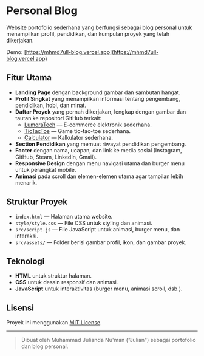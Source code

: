 # Personal Blog

Website portofolio sederhana yang berfungsi sebagai blog personal untuk menampilkan profil, pendidikan, dan kumpulan proyek yang telah dikerjakan.

Demo: [https://mhmd7ull-blog.vercel.app](https://mhmd7ull-blog.vercel.app)

## Fitur Utama

- **Landing Page** dengan background gambar dan sambutan hangat.
- **Profil Singkat** yang menampilkan informasi tentang pengembang, pendidikan, hobi, dan minat.
- **Daftar Proyek** yang pernah dikerjakan, lengkap dengan gambar dan tautan ke repositori GitHub terkait:
  - [LumoraTech](https://github.com/Mhmd7uLL/LumoraTech-E-Commerce-electronic-shop) — E-commerce elektronik sederhana.
  - [TicTacToe](https://github.com/Mhmd7uLL/TicTacToe) — Game tic-tac-toe sederhana.
  - [Calculator](https://github.com/Mhmd7uLL/calc) — Kalkulator sederhana.
- **Section Pendidikan** yang memuat riwayat pendidikan pengembang.
- **Footer** dengan nama, ucapan, dan link ke media sosial (Instagram, GitHub, Steam, LinkedIn, Gmail).
- **Responsive Design** dengan menu navigasi utama dan burger menu untuk perangkat mobile.
- **Animasi** pada scroll dan elemen-elemen utama agar tampilan lebih menarik.

## Struktur Proyek

- `index.html` — Halaman utama website.
- `style/style.css` — File CSS untuk styling dan animasi.
- `src/script.js` — File JavaScript untuk animasi, burger menu, dan interaksi.
- `src/assets/` — Folder berisi gambar profil, ikon, dan gambar proyek.

## Teknologi

- **HTML** untuk struktur halaman.
- **CSS** untuk desain responsif dan animasi.
- **JavaScript** untuk interaktivitas (burger menu, animasi scroll, dsb.).

## Lisensi

Proyek ini menggunakan [MIT License](LICENSE).

---

> Dibuat oleh Muhammad Julianda Nu'man ("Julian") sebagai portofolio dan blog personal.
